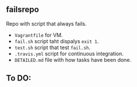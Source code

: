 ## failsrepo

Repo with script that always fails.

- `Vagrantfile` for VM.
- `fail.sh` script taht dispalys `exit 1`.
- `test.sh` script that test `fail.sh`.
- `.travis.yml` script for continuous integration.
- `DETAILED.md` file with how tasks have been done.

## To DO:
